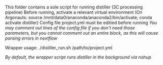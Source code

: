 This folder contains a sole script for running distiller (3C processing pipeline)
Before running, activate a relevant virtual environment (On Argonauts: source /mnt/data0/anaconda/anaconda2/bin/activate; conda activate distiller)
Config file project.yml must be editied before running
*You may comment out lines of the config file if you don't need those parameters, but you cannot comment out an entire block, as this will cause parsing errors in nextflow*

Wrapper usage:
./distiller_run.sh /path/to/project.yml

*By default, the wrapper script runs distiller in the background via nohup*
